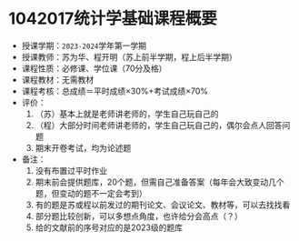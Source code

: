 # 1042017统计学基础课程概要

+ 授课学期：`2023-2024`学年第一学期
+ 授课教师：苏为华、程开明（苏上前半学期，程上后半学期）
+ 课程性质：必修课、学位课（70分及格）
+ 课程教材：无需教材
+ 课程考核：总成绩＝平时成绩×30%+考试成绩×70%
+ 评价：
  1. （苏）基本上就是老师讲老师的，学生自己玩自己的
  2. （程）大部分时间老师讲老师的，学生自己玩自己的，偶尔会点人回答问题
  3. 期末开卷考试，均为论述题
+ 备注：
  1. 没有布置过平时作业
  2. 期末前会提供题库，20个题，但需自己准备答案（每年会大致变动几个题，但变动的题不一定会考到）
  3. 有的题是苏或程以前发过的期刊论文、会议论文、教材等，可以去找找看
  4. 部分题比较创新，可以多想点角度，也许给分会高点（？）
  5. 给的文献前的序号对应的是2023级的题库
